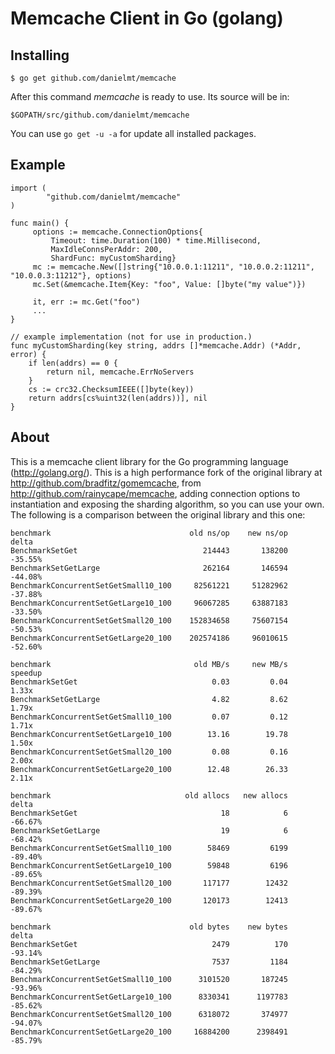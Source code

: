 Memcache Client in Go (golang)
=============================

## Installing

    $ go get github.com/danielmt/memcache

After this command *memcache* is ready to use. Its source will be in:

    $GOPATH/src/github.com/danielmt/memcache

You can use `go get -u -a` for update all installed packages.

## Example

    import (
            "github.com/danielmt/memcache"
    )

    func main() {
         options := memcache.ConnectionOptions{
             Timeout: time.Duration(100) * time.Millisecond,
             MaxIdleConnsPerAddr: 200,
             ShardFunc: myCustomSharding}
         mc := memcache.New([]string{"10.0.0.1:11211", "10.0.0.2:11211", "10.0.0.3:11212"}, options)
         mc.Set(&memcache.Item{Key: "foo", Value: []byte("my value")})

         it, err := mc.Get("foo")
         ...
    }
    
    // example implementation (not for use in production.)
    func myCustomSharding(key string, addrs []*memcache.Addr) (*Addr, error) {
        if len(addrs) == 0 {
            return nil, memcache.ErrNoServers
        }
        cs := crc32.ChecksumIEEE([]byte(key))
        return addrs[cs%uint32(len(addrs))], nil
    }

## About

This is a memcache client library for the Go programming language
(http://golang.org/). This is a high performance fork of the original
library at http://github.com/bradfitz/gomemcache, from
http://github.com/rainycape/memcache, adding connection options to
instantiation and exposing the sharding algorithm, so you can use your own.
The following is a comparison between the original library and this one:

    benchmark                               old ns/op    new ns/op    delta
    BenchmarkSetGet                            214443       138200  -35.55%
    BenchmarkSetGetLarge                       262164       146594  -44.08%
    BenchmarkConcurrentSetGetSmall10_100     82561221     51282962  -37.88%
    BenchmarkConcurrentSetGetLarge10_100     96067285     63887183  -33.50%
    BenchmarkConcurrentSetGetSmall20_100    152834658     75607154  -50.53%
    BenchmarkConcurrentSetGetLarge20_100    202574186     96010615  -52.60%

    benchmark                                old MB/s     new MB/s  speedup
    BenchmarkSetGet                              0.03         0.04    1.33x
    BenchmarkSetGetLarge                         4.82         8.62    1.79x
    BenchmarkConcurrentSetGetSmall10_100         0.07         0.12    1.71x
    BenchmarkConcurrentSetGetLarge10_100        13.16        19.78    1.50x
    BenchmarkConcurrentSetGetSmall20_100         0.08         0.16    2.00x
    BenchmarkConcurrentSetGetLarge20_100        12.48        26.33    2.11x

    benchmark                              old allocs   new allocs    delta
    BenchmarkSetGet                                18            6  -66.67%
    BenchmarkSetGetLarge                           19            6  -68.42%
    BenchmarkConcurrentSetGetSmall10_100        58469         6199  -89.40%
    BenchmarkConcurrentSetGetLarge10_100        59848         6196  -89.65%
    BenchmarkConcurrentSetGetSmall20_100       117177        12432  -89.39%
    BenchmarkConcurrentSetGetLarge20_100       120173        12413  -89.67%

    benchmark                               old bytes    new bytes    delta
    BenchmarkSetGet                              2479          170  -93.14%
    BenchmarkSetGetLarge                         7537         1184  -84.29%
    BenchmarkConcurrentSetGetSmall10_100      3101520       187245  -93.96%
    BenchmarkConcurrentSetGetLarge10_100      8330341      1197783  -85.62%
    BenchmarkConcurrentSetGetSmall20_100      6318072       374977  -94.07%
    BenchmarkConcurrentSetGetLarge20_100     16884200      2398491  -85.79%
